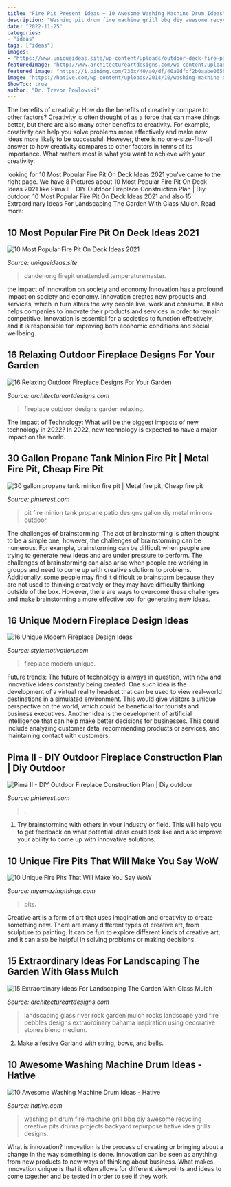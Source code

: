 ```yaml
---
title: "Fire Pit Present Ideas ~ 10 Awesome Washing Machine Drum Ideas"
description: "Washing pit drum fire machine grill bbq diy awesome recycling creative pits drums projects backyard repurpose hative idea grills designs"
date: "2022-11-25"
categories:
- "ideas"
tags: ["ideas"]
images:
- "https://www.uniqueideas.site/wp-content/uploads/outdoor-deck-fire-pit-design-and-ideas-800x800.jpg"
featuredImage: "http://www.architectureartdesigns.com/wp-content/uploads/2017/06/7-12-630x420.jpg"
featured_image: "https://i.pinimg.com/736x/40/a0/df/40a0dfdf2b0aabe065b1bc622cc41d8d.jpg"
image: "https://hative.com/wp-content/uploads/2014/10/washing-machine-drum-ideas/8-washing-machine-drum-fire-pit.jpg"
ShowToc: true
author: "Dr. Trevor Powlowski"
---
```



The benefits of creativity: How do the benefits of creativity compare to other factors?
Creativity is often thought of as a force that can make things better, but there are also many other benefits to creativity. For example, creativity can help you solve problems more effectively and make new ideas more likely to be successful. However, there is no one-size-fits-all answer to how creativity compares to other factors in terms of its importance. What matters most is what you want to achieve with your creativity.

	

		
looking for 10 Most Popular Fire Pit On Deck Ideas 2021 you've came to the right page. We have 8 Pictures about 10 Most Popular Fire Pit On Deck Ideas 2021 like Pima II - DIY Outdoor Fireplace Construction Plan | Diy outdoor, 10 Most Popular Fire Pit On Deck Ideas 2021 and also 15 Extraordinary Ideas For Landscaping The Garden With Glass Mulch. Read more:
		
    
## 10 Most Popular Fire Pit On Deck Ideas 2021

<img loading=lazy src="https://www.uniqueideas.site/wp-content/uploads/outdoor-deck-fire-pit-design-and-ideas-800x800.jpg" onerror="this.onerror=null;this.src='https://tse3.mm.bing.net/th?id=OIP.pCTmQVP4U6wyEuOmlMZIlAHaHa&amp;pid=15.1';" alt="10 Most Popular Fire Pit On Deck Ideas 2021">

_Source: uniqueideas.site_

>dandenong firepit unattended temperaturemaster. 

	

the impact of innovation on society and economy
Innovation has a profound impact on society and economy. Innovation creates new products and services, which in turn alters the way people live, work and consume. It also helps companies to innovate their products and services in order to remain competitive. Innovation is essential for a societies to function effectively, and it is responsible for improving both economic conditions and social wellbeing.

    
## 16 Relaxing Outdoor Fireplace Designs For Your Garden

<img loading=lazy src="https://www.architectureartdesigns.com/wp-content/uploads/2014/07/16-Relaxing-Outdoor-Fireplace-Designs-For-Your-Garden-15.jpg" onerror="this.onerror=null;this.src='https://tse1.mm.bing.net/th?id=OIP.4wu4qP8Kdgz3myJ3YyZIXgHaJm&amp;pid=15.1';" alt="16 Relaxing Outdoor Fireplace Designs For Your Garden">

_Source: architectureartdesigns.com_

>fireplace outdoor designs garden relaxing. 

	

The Impact of Technology: What will be the biggest impacts of new technology in 2022?
In 2022, new technology is expected to have a major impact on the world.

    
## 30 Gallon Propane Tank Minion Fire Pit | Metal Fire Pit, Cheap Fire Pit

<img loading=lazy src="https://i.pinimg.com/736x/40/a0/df/40a0dfdf2b0aabe065b1bc622cc41d8d.jpg" onerror="this.onerror=null;this.src='https://tse4.mm.bing.net/th?id=OIP.ylOiygeWRbsbAZQLozTSPwHaNK&amp;pid=15.1';" alt="30 gallon propane tank minion fire pit | Metal fire pit, Cheap fire pit">

_Source: pinterest.com_

>pit fire minion tank propane patio designs gallon diy metal minions outdoor. 

	

The challenges of brainstorming.
The act of brainstorming is often thought to be a simple one; however, the challenges of brainstorming can be numerous. For example, brainstorming can be difficult when people are trying to generate new ideas and are under pressure to perform. The challenges of brainstorming can also arise when people are working in groups and need to come up with creative solutions to problems. Additionally, some people may find it difficult to brainstorm because they are not used to thinking creatively or they may have difficulty thinking outside of the box. However, there are ways to overcome these challenges and make brainstorming a more effective tool for generating new ideas.

    
## 16 Unique Modern Fireplace Design Ideas

<img loading=lazy src="https://cdn.homebnc.com/homeimg/2016/04/12-clean-and-simple-fireplace-idea-best-fireplace-idea-homebnc.jpg" onerror="this.onerror=null;this.src='https://tse3.mm.bing.net/th?id=OIP.OO9QZKtsp2_8qH8rDAwGVgHaE4&amp;pid=15.1';" alt="16 Unique Modern Fireplace Design Ideas">

_Source: stylemotivation.com_

>fireplace modern unique. 

	

Future trends:
The future of technology is always in question, with new and innovative ideas constantly being created. One such idea is the development of a virtual reality headset that can be used to view real-world destinations in a simulated environment. This would give visitors a unique perspective on the world, which could be beneficial for tourists and business executives. Another idea is the development of artificial intelligence that can help make better decisions for businesses. This could include analyzing customer data, recommending products or services, and maintaining contact with customers.

    
## Pima II - DIY Outdoor Fireplace Construction Plan | Diy Outdoor

<img loading=lazy src="https://i.pinimg.com/736x/f7/b2/43/f7b24330a3d15a05f941814a4e99fe47.jpg" onerror="this.onerror=null;this.src='https://tse2.mm.bing.net/th?id=OIP.ezS2o44AU4XOl3dwQKJzlwHaJ3&amp;pid=15.1';" alt="Pima II - DIY Outdoor Fireplace Construction Plan | Diy outdoor">

_Source: pinterest.com_

>. 

	

1. Try brainstorming with others in your industry or field. This will help you to get feedback on what potential ideas could look like and also improve your ability to come up with innovative solutions.

    
## 10 Unique Fire Pits That Will Make You Say WoW

<img loading=lazy src="https://myamazingthings.com/wp-content/uploads/2017/01/firepit5.jpg" onerror="this.onerror=null;this.src='https://tse3.mm.bing.net/th?id=OIP.jkcSBEZLij6IJ2ZwUyPJ1AHaHa&amp;pid=15.1';" alt="10 Unique Fire Pits That Will Make You Say WoW">

_Source: myamazingthings.com_

>pits. 

	

Creative art is a form of art that uses imagination and creativity to create something new. There are many different types of creative art, from sculpture to painting. It can be fun to explore different kinds of creative art, and it can also be helpful in solving problems or making decisions.

    
## 15 Extraordinary Ideas For Landscaping The Garden With Glass Mulch

<img loading=lazy src="http://www.architectureartdesigns.com/wp-content/uploads/2017/06/7-12-630x420.jpg" onerror="this.onerror=null;this.src='https://tse3.mm.bing.net/th?id=OIP.Z6Pic8zDoYQoNXR-MJ9d2wHaE8&amp;pid=15.1';" alt="15 Extraordinary Ideas For Landscaping The Garden With Glass Mulch">

_Source: architectureartdesigns.com_

>landscaping glass river rock garden mulch rocks landscape yard fire pebbles designs extraordinary bahama inspiration using decorative stones blend medium. 

	

2. Make a festive Garland with string, bows, and bells.

    
## 10 Awesome Washing Machine Drum Ideas - Hative

<img loading=lazy src="https://hative.com/wp-content/uploads/2014/10/washing-machine-drum-ideas/8-washing-machine-drum-fire-pit.jpg" onerror="this.onerror=null;this.src='https://tse1.mm.bing.net/th?id=OIP.p1x9cTRoiq6hB2_vTcSDHAHaHt&amp;pid=15.1';" alt="10 Awesome Washing Machine Drum Ideas - Hative">

_Source: hative.com_

>washing pit drum fire machine grill bbq diy awesome recycling creative pits drums projects backyard repurpose hative idea grills designs. 

	

What is innovation?
Innovation is the process of creating or bringing about a change in the way something is done. Innovation can be seen as anything from new products to new ways of thinking about business. What makes innovation unique is that it often allows for different viewpoints and ideas to come together and be tested in order to see if they work.

